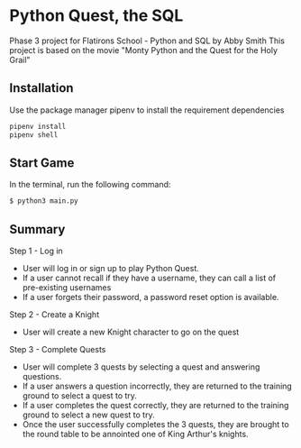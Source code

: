 # Python Quest, the SQL
Phase 3 project for Flatirons School - Python and SQL by Abby Smith
This project is based on the movie "Monty Python and the Quest for the Holy Grail"

## Installation

Use the package manager pipenv to install the requirement dependencies

```bash
pipenv install
pipenv shell
```

## Start Game
In the terminal, run the following command:
```bash
$ python3 main.py
```

## Summary
Step 1 - Log in

- User will log in or sign up to play Python Quest.
- If a user cannot recall if they have a username, they can call a list of pre-existing usernames
- If a user forgets their password, a password reset option is available.

Step 2 - Create a Knight

- User will create a new Knight character to go on the quest

Step 3 - Complete Quests

- User will complete 3 quests by selecting a quest and answering questions.
- If a user answers a question incorrectly, they are returned to the training ground to select a quest to try.
- If a user completes the quest correctly, they are returned to the training ground to select a new quest to try.
- Once the user successfully completes the 3 quests, they are brought to the round table to be annointed one of King Arthur's knights.





